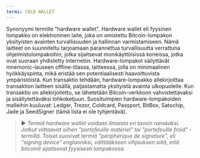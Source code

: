 ```yaml
---
termi: COLD WALLET
---
```


Synonyymi termille "hardware wallet". Hardware wallet eli fyysinen lompakko on elektroninen laite, joka on omistettu Bitcoin-lompakon yksityisten avainten turvallisuuden ja hallinnan varmistamiseen. Nämä laitteet on suunniteltu tarjoamaan parannettua turvallisuutta verrattuna ohjelmistolompakoihin, jotka sijaitsevat monikäyttöisissä koneissa, jotka ovat suoraan yhdistetty internetiin. Hardware-lompakot säilyttävät mnemonic-lauseen offline-tilassa, laitteessa, jolla on minimaalinen hyökkäyspinta, mikä eristää sen potentiaalisesti haavoittuvista ympäristöistä. Kun transaktio tehdään, hardware-lompakko allekirjoittaa transaktion laitteen sisällä, paljastamatta yksityistä avainta ulkopuolelle. Kun transaktio on allekirjoitettu, se lähetetään Bitcoin-verkkoon vahvistettavaksi ja sisällytettäväksi lohkoketjuun. Suosituimpien hardware-lompakoiden malleihin kuuluvat: Ledger, Trezor, Coldcard, Passport, BitBox, Satochip, Jade ja SeedSigner (tämä lista ei ole tyhjentävä).

> ► *Termiä hardware wallet voidaan ilmaista eri tavoin ranskaksi. Jotkut viittaavat siihen "portefeuille matériel" tai "portefeuille froid" -termillä. Toiset suosivat termiä "périphérique de signature", eli "signing device" englanniksi, välttääkseen vihjauksen siitä, että bitcoinit sijaitsevat fyysisesti lompakossa.*